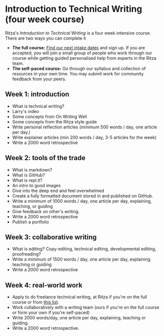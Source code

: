 # Introduction to Technical Writing (four week course)

Ritza's *Introduction to Technical Writing* is a four week intensive course. There are two ways you can complete it

* **The full course:** [Find our next intake dates](#) and sign up. If you are accepted, you will join a small group of people who work through our course while getting guided personalised help from experts in the Ritza team.
* **The self-paced course:** Go through our syllabus and collection of resources in your own time. You may submit work for community feedback from your peers.

## Week 1: introduction
- What is technical writing?
- Larry's video
- Some concepts from On Writing Well
- Some concepts from the Ritza style guide
- Write personal reflection articles (minimum 500 words / day, one article per day.)
- Write explainer articles (min 200 words / day, 3-5 articles for the week)
- Write a 2000 word retrospective

## Week 2: tools of the trade
- What is markdown?
- What is GitHub?
- What is repl.it?
- An intro to good images
- Dive into the deep end and feel overwhelmed
- Create a fully formatted document stored in and published on GitHub.
- Write a minimum of 1000 words / day, one article per day, explaining, teaching, or guiding
- Give feedback on other's writing.
- Write a 2000 word retrospective
- Publish a portfolio

## Week 3: collaborative writing
- What is editing? Copy-editing, technical editing, developmental editing, proofreading?
- Write a minimum of 1500 words / day, one article per day, explaining teaching or guiding
- Write a 2000 word retrospective

## Week 4: real-world work
- Apply to do freelance technical writing, at Ritza if you're on the full course or from [this list](https://github.com/sixhobbits/technical-writing/blob/master/write-for-us.md).
- Work collaboratively with a writing team (ours if you're on the full course or form your own if you're self-paced)
- Write 2000 words/day, one article per day, explaining, teaching or guiding.
- Write a 2000 word retrospective.
